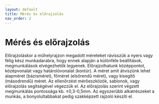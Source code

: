 ```yaml
---
layout: default
title: Mérés és előrajzolás
nav_order: 2
---
```

# Mérés és előrajzolás

Előrajzoláskor a műhelyrajzon megadott méreteket rávisszük a nyers vagy félig kész munkadarabra, hogy ennek alapján a különféle beállítások, megmunkálások elvégezhetők legyenek. Előrajzolhatunk középpontot, középvonalat vagy határolóvonalat (kontúr). A méret amit átviszünk lehet alapméret (bázisméret), főméret (elsőrendű méret), vagy kisegítő (másodrendű) méret. Az ellenőrzést mérőeszközök, sablonok, vagy előrajzolás segítségével végezzük el. Az előrajzolás szerint végzett megmunkálás pontossága kb. ±0,3-0,5mm. Az egyszerűbb alkatrészeket a munkás, a bonyolultabbakat pedig szakképzett rajzoló készíti el.
